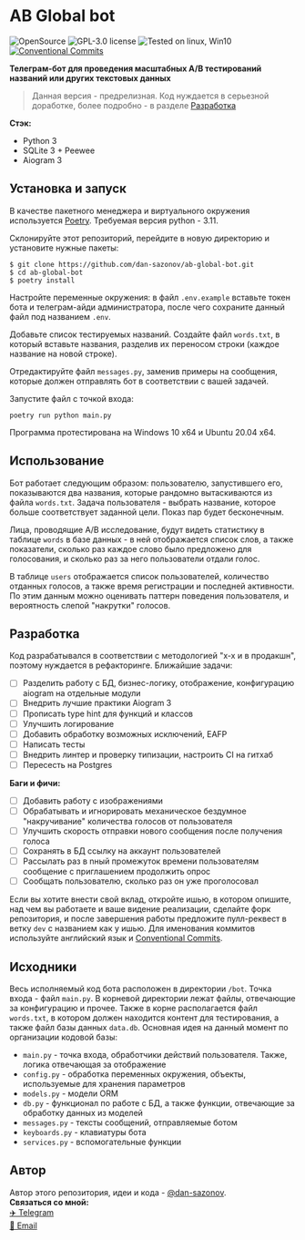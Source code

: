 # AB Global bot
![OpenSource](https://img.shields.io/badge/Open%20Source-%E2%99%A5-red)
![GPL-3.0 license ](https://img.shields.io/github/license/dan-sazonov/ab-global-bot)
![Tested on linux, Win10](https://img.shields.io/badge/tested%20on-Linux%20|%20Win10-blue)
[![Conventional Commits](https://img.shields.io/badge/Conventional%20Commits-1.0.0-%23FE5196?logo=conventionalcommits&logoColor=white)](https://conventionalcommits.org)

**Телеграм-бот для проведения масштабных A/B тестирований названий или других текстовых данных** 

> Данная версия - предрелизная. Код нуждается в серьезной доработке, более подробно - в разделе [Разработка](#Разработка)

**Стэк:**
- Python 3
- SQLite 3 + Peewee
- Aiogram 3

## Установка и запуск
В качестве пакетного менеджера и виртуального окружения используется [Poetry](https://github.com/python-poetry/poetry). Требуемая версия python - 3.11.

Склонируйте этот репозиторий, перейдите в новую директорию и установите нужные пакеты:
```
$ git clone https://github.com/dan-sazonov/ab-global-bot.git
$ cd ab-global-bot
$ poetry install
```
Настройте переменные окружения: в файл `.env.example` вставьте токен бота и телеграм-айди администратора, после чего сохраните данный файл под названием `.env`.<br>

Добавьте список тестируемых названий. Создайте файл `words.txt`, в который вставьте названия, разделив их переносом строки (каждое название на новой строке).<br>

Отредактируйте файл `messages.py`, заменив примеры на сообщения, которые должен отправлять бот в соответствии с вашей задачей.<br>

Запустите файл с точкой входа:
```
poetry run python main.py 
```

Программа протестирована на Windows 10 x64 и Ubuntu 20.04 x64.

## Использование
Бот работает следующим образом: пользователю, запустившего его, показываются два названия, которые рандомно вытаскиваются из файла `words.txt`. Задача пользователя - выбрать название, которое больше соответствует заданной цели. Показ пар будет бесконечным.<br>

Лица, проводящие A/B исследование, будут видеть статистику в таблице `words` в базе данных - в ней отображается список слов, а также показатели, сколько раз каждое слово было предложено для голосования, и сколько раз за него пользователи отдали голос.<br>

В таблице `users` отображается список пользователей, количество отданных голосов, а также время регистрации и последней активности. По этим данным можно оценивать паттерн поведения пользователя, и вероятность слепой "накрутки" голосов.<br>

## Разработка
Код разрабатывался в соответствии с методологией "х-х и в продакшн", поэтому нуждается в рефакторинге. Ближайшие задачи:

- [ ] Разделить работу с БД, бизнес-логику, отображение, конфигурацию aiogram на отдельные модули
- [ ] Внедрить лучшие практики Aiogram 3
- [ ] Прописать type hint для функций и классов
- [ ] Улучшить логирование
- [ ] Добавить обработку возможных исключений, EAFP
- [ ] Написать тесты
- [ ] Внедрить линтер и проверку типизации, настроить CI на гитхаб 
- [ ] Пересесть на Postgres

**Баги и фичи:**
- [ ] Добавить работу с изображениями
- [ ] Обрабатывать и игнорировать механическое бездумное "накручивание" количества голосов от пользователя
- [ ] Улучшить скорость отправки нового сообщения после получения голоса
- [ ] Сохранять в БД ссылку на аккаунт пользователей
- [ ] Рассылать раз в nный промежуток времени пользователям сообщение с приглашением продолжить опрос
- [ ] Сообщать пользователю, сколько раз он уже проголосовал

Если вы хотите внести свой вклад, откройте ишью, в котором опишите, над чем вы работаете и ваше видение реализации, сделайте форк репозитория, и после завершения работы предложите пулл-реквест в ветку `dev` с названием как у ишью. Для именования коммитов используйте английский язык и [Conventional Commits](https://github.com/conventional-commits/conventionalcommits.org).

## Исходники
Весь исполняемый код бота расположен в директории `/bot`. Точка входа - файл `main.py`. В корневой директории лежат файлы, отвечающие за конфигурацию и прочее. Также в корне располагается файл `words.txt`, в котором должен находится контент для тестирования, а также файл базы данных `data.db`. Основная идея на данный момент по организации кодовой базы:
- `main.py` - точка входа, обработчики действий пользователя. Также, логика отвечающая за отображение 
- `config.py` - обработка переменных окружения, объекты, используемые для хранения параметров
- `models.py` - модели ORM
- `db.py` - функционал по работе с БД, а также функции, отвечающие за обработку данных из моделей
- `messages.py` - тексты сообщений, отправляемые ботом
- `keyboards.py` - клавиатуры бота
- `services.py` - вспомогательные функции

## Автор
Автор этого репозитория, идеи и кода - [@dan-sazonov](https://github.com/dan-sazonov). <br>
**Связаться со мной:**<br>
[✈️ Telegram](https://t.me/dan_sazonov) <br>
[📧 Email](mailto:p-294803@yandex.com) <br>
